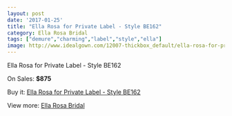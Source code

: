 ```yaml
---
layout: post
date: '2017-01-25'
title: "Ella Rosa for Private Label - Style BE162"
category: Ella Rosa Bridal
tags: ["demure","charming","label","style","ella"]
image: http://www.idealgown.com/12007-thickbox_default/ella-rosa-for-private-label-style-be162.jpg
---
```

Ella Rosa for Private Label - Style BE162

On Sales: **$875**
<a href="https://www.idealgown.com/en/ella-rosa-bridal/4870-ella-rosa-for-private-label-style-be162.html"><amp-img layout="responsive" width="600" height="600" src="//www.idealgown.com/12007-thickbox_default/ella-rosa-for-private-label-style-be162.jpg" alt="Ella Rosa for Private Label - Style BE162 0" /></a>
<a href="https://www.idealgown.com/en/ella-rosa-bridal/4870-ella-rosa-for-private-label-style-be162.html"><amp-img layout="responsive" width="600" height="600" src="//www.idealgown.com/12008-thickbox_default/ella-rosa-for-private-label-style-be162.jpg" alt="Ella Rosa for Private Label - Style BE162 1" /></a>

Buy it: [Ella Rosa for Private Label - Style BE162](https://www.idealgown.com/en/ella-rosa-bridal/4870-ella-rosa-for-private-label-style-be162.html "Ella Rosa for Private Label - Style BE162")

View more: [Ella Rosa Bridal](https://www.idealgown.com/en/60-ella-rosa-bridal "Ella Rosa Bridal")